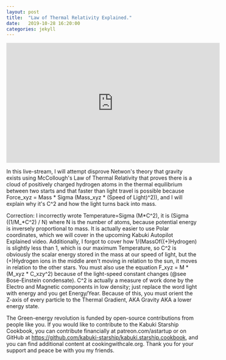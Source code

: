 ```yaml
---
layout: post
title:  "Law of Thermal Relativity Explained."
date:   2019-10-28 16:20:00
categories: jekyll
---
```


<iframe width="560" height="315" src="https://www.youtube.com/embed/EUZaxtQQzr0" frameborder="0" allow="accelerometer; autoplay; encrypted-media; gyroscope; picture-in-picture" allowfullscreen></iframe>

In this live-stream, I will attempt disprove Netwon's theory that gravity exists using McCollough's Law of Thermal Relativity that proves there is a cloud of positively charged hydrogen atoms in the thermal equilibrium between two starts and that faster than light travel is possible because Force_xyz = Mass * Sigma (Mass_xyz * (Speed of Light)^2)), and I will explain why it's C^2 and how the light turns back into mass.

Correction: I incorrectly wrote Temperature=Sigma (M*C^2), it is (Sigma ((1/M_*C^2) / N) where N is the number of atoms, because potential energy is inversely proportional to mass. It is actually easier to use Polar coordinates, which we will cover in the upcoming Kabuki Autopilot Explained video. Additionally, I forgot to cover how 1/(MassOf((+)Hydrogen) is slightly less than 1, which is our maximum Temperature, so C^2 is obviously the scalar energy stored in the mass at our speed of light, but the (+)Hydrogen ions in the middle aren't moving in relation to the sun, it moves in relation to the other stars. You must also use the equation F_xyz = M * (M_xyz * C_xzy^2) because of the light-speed constant changes (@see Bose-Einstein condensate). C^2 is actually a measure of work done by the Electro and Magnetic components in low density; just replace the word light with energy and you get Energy/Year. Because of this, you must orient the Z-axis of every particle to the Thermal Gradient, AKA Gravity AKA a lower energy state. 

The Green-energy revolution is funded by open-source contributions from people like you. If you would like to contribute to the Kabuki Starship Cookbook, you can contribute financially at patreon.com/astartup or on GitHub at https://github.com/kabuki-starship/kabuki.starship.cookbook, and you can find additional content at cookingwithcale.org. Thank you for your support and peace be with you my friends.
